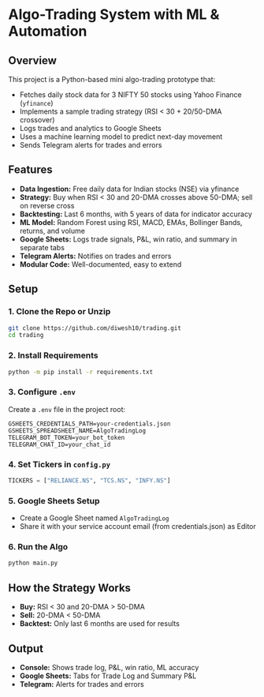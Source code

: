 # Algo-Trading System with ML & Automation

## Overview
This project is a Python-based mini algo-trading prototype that:
- Fetches daily stock data for 3 NIFTY 50 stocks using Yahoo Finance (`yfinance`)
- Implements a sample trading strategy (RSI < 30 + 20/50-DMA crossover)
- Logs trades and analytics to Google Sheets
- Uses a machine learning model to predict next-day movement
- Sends Telegram alerts for trades and errors

## Features
- **Data Ingestion:** Free daily data for Indian stocks (NSE) via yfinance
- **Strategy:** Buy when RSI < 30 and 20-DMA crosses above 50-DMA; sell on reverse cross
- **Backtesting:** Last 6 months, with 5 years of data for indicator accuracy
- **ML Model:** Random Forest using RSI, MACD, EMAs, Bollinger Bands, returns, and volume
- **Google Sheets:** Logs trade signals, P&L, win ratio, and summary in separate tabs
- **Telegram Alerts:** Notifies on trades and errors
- **Modular Code:** Well-documented, easy to extend

## Setup

### 1. Clone the Repo or Unzip
```bash
git clone https://github.com/diwesh10/trading.git
cd trading
```

### 2. Install Requirements
```bash
python -m pip install -r requirements.txt
```

### 3. Configure `.env`
Create a `.env` file in the project root:
```
GSHEETS_CREDENTIALS_PATH=your-credentials.json
GSHEETS_SPREADSHEET_NAME=AlgoTradingLog
TELEGRAM_BOT_TOKEN=your_bot_token
TELEGRAM_CHAT_ID=your_chat_id
```

### 4. Set Tickers in `config.py`
```python
TICKERS = ["RELIANCE.NS", "TCS.NS", "INFY.NS"]
```

### 5. Google Sheets Setup
- Create a Google Sheet named `AlgoTradingLog`
- Share it with your service account email (from credentials.json) as Editor

### 6. Run the Algo
```bash
python main.py
```

## How the Strategy Works
- **Buy:** RSI < 30 and 20-DMA > 50-DMA
- **Sell:** 20-DMA < 50-DMA
- **Backtest:** Only last 6 months are used for results

## Output
- **Console:** Shows trade log, P&L, win ratio, ML accuracy
- **Google Sheets:** Tabs for Trade Log and Summary P&L
- **Telegram:** Alerts for trades and errors


